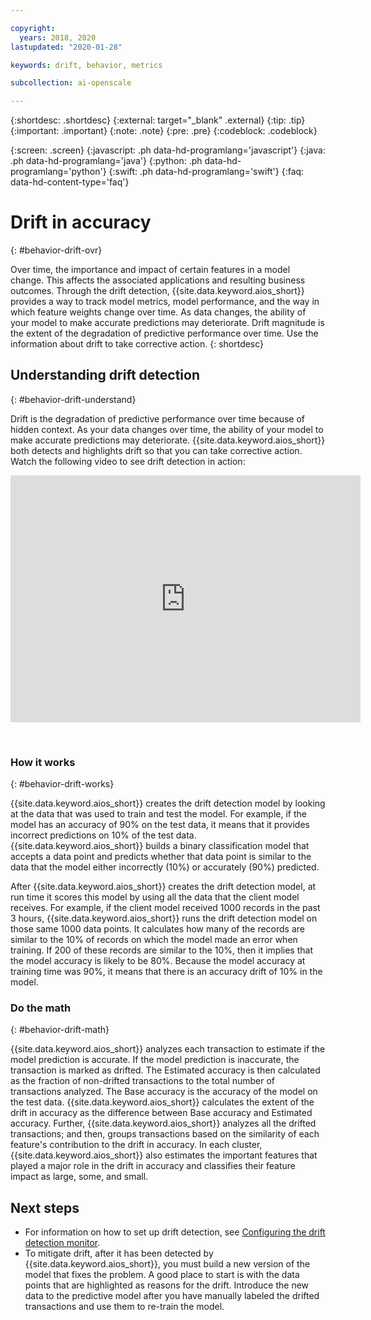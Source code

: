 ```yaml
---

copyright:
  years: 2018, 2020
lastupdated: "2020-01-28"

keywords: drift, behavior, metrics

subcollection: ai-openscale

---
```


{:shortdesc: .shortdesc}
{:external: target="_blank" .external}
{:tip: .tip}
{:important: .important}
{:note: .note}
{:pre: .pre}
{:codeblock: .codeblock}

{:screen: .screen}
{:javascript: .ph data-hd-programlang='javascript'}
{:java: .ph data-hd-programlang='java'}
{:python: .ph data-hd-programlang='python'}
{:swift: .ph data-hd-programlang='swift'}
{:faq: data-hd-content-type='faq'}

# Drift in accuracy
{: #behavior-drift-ovr}

Over time, the importance and impact of certain features in a model change. This affects the associated applications and resulting business outcomes. Through the drift detection, {{site.data.keyword.aios_short}} provides a way to track model metrics, model performance, and the way in which feature weights change over time. As data changes, the ability of your model to make accurate predictions may deteriorate. Drift magnitude is the extent of the degradation of predictive performance over time. Use the information about drift to take corrective action.
{: shortdesc}

## Understanding drift detection
{: #behavior-drift-understand}

Drift is the degradation of predictive performance over time because of hidden context. As your data changes over time, the ability of your model to make accurate predictions may deteriorate. {{site.data.keyword.aios_short}} both detects and highlights drift so that you can take corrective action. Watch the following video to see drift detection in action:

<p>
  <div class="embed-responsive embed-responsive-16by9">

<iframe class="embed-responsive-item" id="WOS-ibm-drift-vid" title="Watch {{site.data.keyword.aios_short}} detect and mitigate drift" type="text/html" src="https://cdnapisec.kaltura.com/p/1773841/sp/177384100/embedIframeJs/uiconf_id/27941801/partner_id/1773841?iframeembed=true&playerId=ibm-dynid-1_playercontainer&entry_id=1_8tp11bp7&flashvars[streamerType]=auto" width="560" height="395" allowfullscreen webkitallowfullscreen mozAllowFullScreen allow="autoplay *; fullscreen *; encrypted-media *" frameborder="0"></iframe>

  </div>
</p>
<p>&nbsp;</p>


### How it works
{: #behavior-drift-works}

{{site.data.keyword.aios_short}} creates the drift detection model by looking at the data that was used to train and test the model. For example, if the model has an accuracy of 90% on the test data, it means that it provides incorrect predictions on 10% of the test data.  {{site.data.keyword.aios_short}} builds a binary classification model that accepts a data point and predicts whether that data point is similar to the data that the model either incorrectly (10%) or accurately (90%) predicted.  
 
After {{site.data.keyword.aios_short}} creates the drift detection model, at run time it scores this model by using all the data that the client model receives. For example, if the client model received 1000 records in the past 3 hours, {{site.data.keyword.aios_short}} runs the drift detection model on those same 1000 data points. It calculates how many of the records are similar to the 10% of records on which the model made an error when training. If 200 of these records are similar to the 10%, then it implies that the model accuracy is likely to be 80%. Because the model accuracy at training time was 90%, it means that there is an accuracy drift of 10% in the model.


### Do the math
{: #behavior-drift-math}

{{site.data.keyword.aios_short}} analyzes each transaction to estimate if the model prediction is accurate. If the model prediction is inaccurate, the transaction is marked as drifted. The Estimated accuracy is then calculated as the fraction of non-drifted transactions to the total number of transactions analyzed. The Base accuracy is the accuracy of the model on the test data. {{site.data.keyword.aios_short}} calculates the extent of the drift in accuracy as the difference between Base accuracy and Estimated accuracy. Further, {{site.data.keyword.aios_short}} analyzes all the drifted transactions; and then, groups transactions based on the similarity of each feature's contribution to the drift in accuracy. In each cluster, {{site.data.keyword.aios_short}} also estimates the important features that played a major role in the drift in accuracy and classifies their feature impact as large, some, and small. 



## Next steps

- For information on how to set up drift detection, see [Configuring the drift detection monitor](/docs/services/ai-openscale?topic=ai-openscale-behavior-drift-config).
- To mitigate drift, after it has been detected by {{site.data.keyword.aios_short}}, you must build a new version of the model that fixes the problem. A good place to start is with the data points that are highlighted as reasons for the drift. Introduce the new data to the predictive model after you have manually labeled the drifted transactions and use them to re-train the model.


